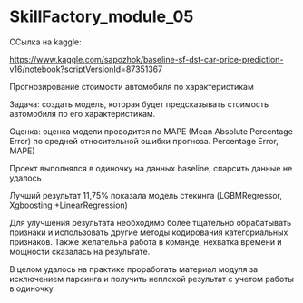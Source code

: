 # SkillFactory_module_05

ССылка на kaggle:

https://www.kaggle.com/sapozhok/baseline-sf-dst-car-price-prediction-v16/notebook?scriptVersionId=87351367

Прогнозирование стоимости автомобиля по характеристикам

Задача: создать модель, которая будет предсказывать стоимость автомобиля по его характеристикам.

Оценка: оценка модели проводится по MAPE (Mean Absolute Percentage Error) по средней относительной ошибки прогноза. Percentage Error, MAPE)

Проект выполнялся в одиночку на данных baseline, спарсить данные не удалось

Лучший результат 11,75% показала модель стекинга (LGBMRegressor, Xgboosting +LinearRegression)

Для улучшения результата необходимо более тщательно обрабатывать признаки и использовать другие методы кодирования категориальных признаков. Также желательна работа в команде, нехватка времени и мощности сказалась на результате.


В целом удалось на практике проработать материал модуля за исключением парсинга и получить неплохой результат с учетом работы в одиночку.
